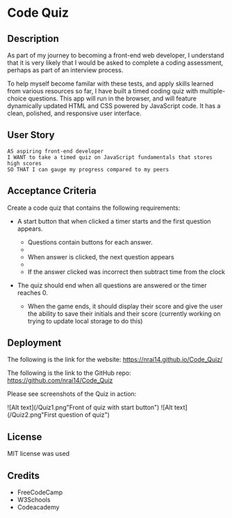 # Code Quiz 

## Description

As part of my journey to becoming a front-end web developer, I understand that it is very likely that I would be asked to complete a coding assessment, perhaps as part of an interview process. 

To help myself become familar with these tests, and apply skills learned from various resources so far, I have built a timed coding quiz with multiple-choice questions. This app will run in the browser, and will feature dynamically updated HTML and CSS powered by JavaScript code. It has a clean, polished, and responsive user interface.
 

## User Story

```
AS aspiring front-end developer 
I WANT to take a timed quiz on JavaScript fundamentals that stores high scores
SO THAT I can gauge my progress compared to my peers
```

## Acceptance Criteria

Create a code quiz that contains the following requirements:

* A start button that when clicked a timer starts and the first question appears.
 
  * Questions contain buttons for each answer.
  * 
  * When answer is clicked, the next question appears
  * 
  * If the answer clicked was incorrect then subtract time from the clock

* The quiz should end when all questions are answered or the timer reaches 0.

  * When the game ends, it should display their score and give the user the ability to save their initials and their score (currently working on trying to update local storage to do this)
  
## Deployment

The following is the link for the website: https://nrai14.github.io/Code_Quiz/ 

The following is the link to the GitHub repo: https://github.com/nrai14/Code_Quiz 

Please see screenshots of the Quiz in action: 

![Alt text](/Quiz1.png"Front of quiz with start button")
![Alt text](/Quiz2.png"First question of quiz")

## License

MIT license was used

## Credits 

* FreeCodeCamp
* W3Schools
* Codeacademy 
